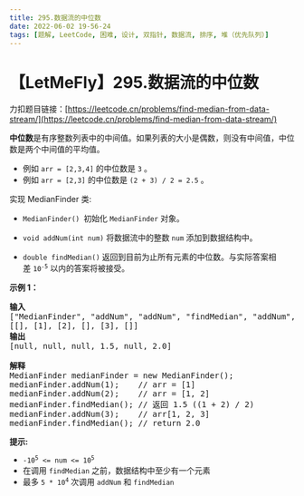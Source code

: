 ```yaml
---
title: 295.数据流的中位数
date: 2022-06-02 19-56-24
tags: [题解, LeetCode, 困难, 设计, 双指针, 数据流, 排序, 堆（优先队列）]
---
```


# 【LetMeFly】295.数据流的中位数

力扣题目链接：[https://leetcode.cn/problems/find-median-from-data-stream/](https://leetcode.cn/problems/find-median-from-data-stream/)

<p><strong>中位数</strong>是有序整数列表中的中间值。如果列表的大小是偶数，则没有中间值，中位数是两个中间值的平均值。</p>

<ul>
	<li>例如 <code>arr = [2,3,4]</code>&nbsp;的中位数是 <code>3</code>&nbsp;。</li>
	<li>例如&nbsp;<code>arr = [2,3]</code> 的中位数是 <code>(2 + 3) / 2 = 2.5</code> 。</li>
</ul>

<p>实现 MedianFinder 类:</p>

<ul>
	<li>
	<p><code>MedianFinder() </code>初始化 <code>MedianFinder</code>&nbsp;对象。</p>
	</li>
	<li>
	<p><code>void addNum(int num)</code> 将数据流中的整数 <code>num</code> 添加到数据结构中。</p>
	</li>
	<li>
	<p><code>double findMedian()</code> 返回到目前为止所有元素的中位数。与实际答案相差&nbsp;<code>10<sup>-5</sup></code>&nbsp;以内的答案将被接受。</p>
	</li>
</ul>

<p><strong>示例 1：</strong></p>

<pre>
<strong>输入</strong>
["MedianFinder", "addNum", "addNum", "findMedian", "addNum", "findMedian"]
[[], [1], [2], [], [3], []]
<strong>输出</strong>
[null, null, null, 1.5, null, 2.0]

<strong>解释</strong>
MedianFinder medianFinder = new MedianFinder();
medianFinder.addNum(1);    // arr = [1]
medianFinder.addNum(2);    // arr = [1, 2]
medianFinder.findMedian(); // 返回 1.5 ((1 + 2) / 2)
medianFinder.addNum(3);    // arr[1, 2, 3]
medianFinder.findMedian(); // return 2.0</pre>

<p><strong>提示:</strong></p>

<ul>
	<li><code>-10<sup>5</sup>&nbsp;&lt;= num &lt;= 10<sup>5</sup></code></li>
	<li>在调用 <code>findMedian</code>&nbsp;之前，数据结构中至少有一个元素</li>
	<li>最多&nbsp;<code>5 * 10<sup>4</sup></code>&nbsp;次调用&nbsp;<code>addNum</code>&nbsp;和&nbsp;<code>findMedian</code></li>
</ul>


    
